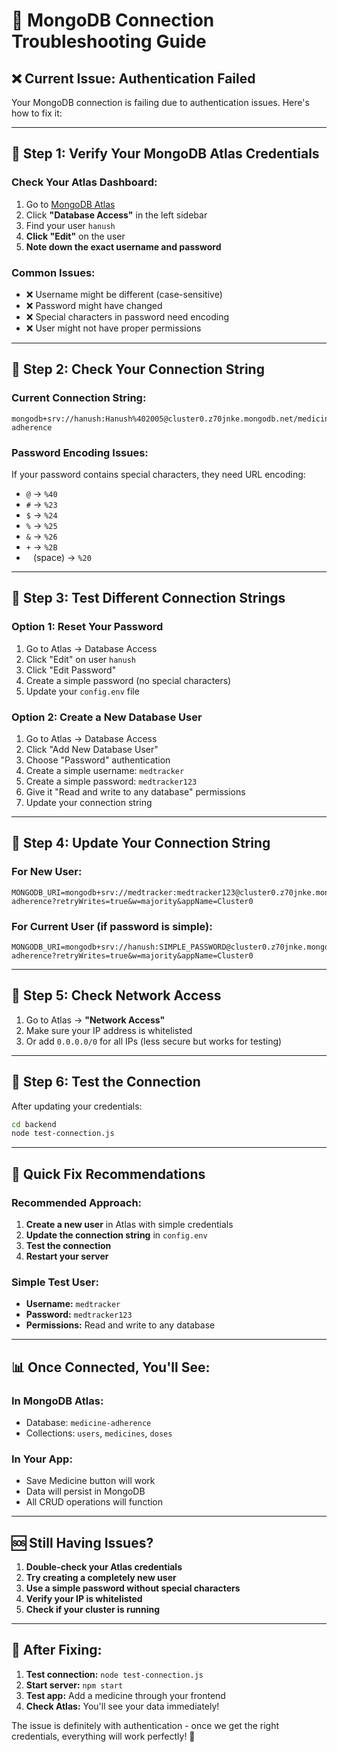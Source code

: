 # 🚨 MongoDB Connection Troubleshooting Guide

## ❌ **Current Issue: Authentication Failed**

Your MongoDB connection is failing due to authentication issues. Here's how to fix it:

---

## 🔧 **Step 1: Verify Your MongoDB Atlas Credentials**

### **Check Your Atlas Dashboard:**
1. Go to [MongoDB Atlas](https://cloud.mongodb.com/)
2. Click **"Database Access"** in the left sidebar
3. Find your user `hanush`
4. **Click "Edit"** on the user
5. **Note down the exact username and password**

### **Common Issues:**
- ❌ Username might be different (case-sensitive)
- ❌ Password might have changed
- ❌ Special characters in password need encoding
- ❌ User might not have proper permissions

---

## 🔧 **Step 2: Check Your Connection String**

### **Current Connection String:**
```
mongodb+srv://hanush:Hanush%402005@cluster0.z70jnke.mongodb.net/medicine-adherence
```

### **Password Encoding Issues:**
If your password contains special characters, they need URL encoding:
- `@` → `%40`
- `#` → `%23`
- `$` → `%24`
- `%` → `%25`
- `&` → `%26`
- `+` → `%2B`
- ` ` (space) → `%20`

---

## 🔧 **Step 3: Test Different Connection Strings**

### **Option 1: Reset Your Password**
1. Go to Atlas → Database Access
2. Click "Edit" on user `hanush`
3. Click "Edit Password"
4. Create a simple password (no special characters)
5. Update your `config.env` file

### **Option 2: Create a New Database User**
1. Go to Atlas → Database Access
2. Click "Add New Database User"
3. Choose "Password" authentication
4. Create a simple username: `medtracker`
5. Create a simple password: `medtracker123`
6. Give it "Read and write to any database" permissions
7. Update your connection string

---

## 🔧 **Step 4: Update Your Connection String**

### **For New User:**
```env
MONGODB_URI=mongodb+srv://medtracker:medtracker123@cluster0.z70jnke.mongodb.net/medicine-adherence?retryWrites=true&w=majority&appName=Cluster0
```

### **For Current User (if password is simple):**
```env
MONGODB_URI=mongodb+srv://hanush:SIMPLE_PASSWORD@cluster0.z70jnke.mongodb.net/medicine-adherence?retryWrites=true&w=majority&appName=Cluster0
```

---

## 🔧 **Step 5: Check Network Access**

1. Go to Atlas → **"Network Access"**
2. Make sure your IP address is whitelisted
3. Or add `0.0.0.0/0` for all IPs (less secure but works for testing)

---

## 🔧 **Step 6: Test the Connection**

After updating your credentials:

```bash
cd backend
node test-connection.js
```

---

## 🎯 **Quick Fix Recommendations**

### **Recommended Approach:**
1. **Create a new user** in Atlas with simple credentials
2. **Update the connection string** in `config.env`
3. **Test the connection**
4. **Restart your server**

### **Simple Test User:**
- **Username:** `medtracker`
- **Password:** `medtracker123`
- **Permissions:** Read and write to any database

---

## 📊 **Once Connected, You'll See:**

### **In MongoDB Atlas:**
- Database: `medicine-adherence`
- Collections: `users`, `medicines`, `doses`

### **In Your App:**
- Save Medicine button will work
- Data will persist in MongoDB
- All CRUD operations will function

---

## 🆘 **Still Having Issues?**

1. **Double-check your Atlas credentials**
2. **Try creating a completely new user**
3. **Use a simple password without special characters**
4. **Verify your IP is whitelisted**
5. **Check if your cluster is running**

---

## 🚀 **After Fixing:**

1. **Test connection:** `node test-connection.js`
2. **Start server:** `npm start`
3. **Test app:** Add a medicine through your frontend
4. **Check Atlas:** You'll see your data immediately!

The issue is definitely with authentication - once we get the right credentials, everything will work perfectly! 🎉
